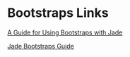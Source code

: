 # Bootstraps Links

[A Guide for Using Bootstraps with Jade](https://bootstrap3-jade-node-express-grunt.azurewebsites.net/)

[Jade Bootstraps Guide](http://webdesign.tutsplus.com/tutorials/baking-bootstrap-snippets-with-jade--cms-22798)
